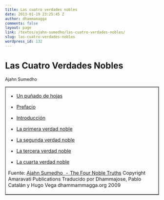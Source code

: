 ```yaml
---
title: Las cuatro verdades nobles
date: 2013-01-19 23:25:45 Z
author: dhammamagga
comments: false
layout: page
link: /textos/ajahn-sumedho/las-cuatro-verdades-nobles/
slug: las-cuatro-verdades-nobles
wordpress_id: 132
---
```


# Las Cuatro Verdades Nobles




Ajahn Sumedho






<table cellpadding="2" cellspacing="2" border="1" >
<tbody >
<tr >

<td >



	
  * [Un puñado de hojas](/textos/ajahn-sumedho/las-cuatro-verdades-nobles/un-punado-de-hojas/)

	
  * [Prefacio](/textos/ajahn-sumedho/las-cuatro-verdades-nobles/prefacio/)

	
  * [Introducción](/textos/ajahn-sumedho/las-cuatro-verdades-nobles/introduccion/)

	
  * [La primera verdad noble](/textos/ajahn-sumedho/las-cuatro-verdades-nobles/la-primera-verdad-noble/)

	
  * [La segunda verdad noble](/textos/ajahn-sumedho/las-cuatro-verdades-nobles/la-segunda-verdad-noble/)

	
  * [La tercera verdad noble](/textos/ajahn-sumedho/las-cuatro-verdades-nobles/la-tercera-verdad-noble/)

	
  * [La cuarta verdad noble](/textos/ajahn-sumedho/las-cuatro-verdades-nobles/la-cuarta-verdad-noble/)


<!-- more -->


Fuente: [Ajahn Sumedho  - The Four Noble Truths](http://www.amaravati.org/dhamma-books/the-four-noble-truths/)
Copyright Amaravati Publications
Traducido por Dhammajose, Pablo Catalán y Hugo Vega
dhammammagga.org 2009



</td>
</tr>
</tbody>
</table>

